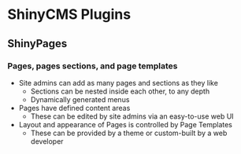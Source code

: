 # ShinyCMS Plugins

## ShinyPages

### Pages, pages sections, and page templates

* Site admins can add as many pages and sections as they like
  * Sections can be nested inside each other, to any depth
  * Dynamically generated menus
* Pages have defined content areas
  * These can be edited by site admins via an easy-to-use web UI
* Layout and appearance of Pages is controlled by Page Templates
  * These can be provided by a theme or custom-built by a web developer
